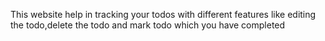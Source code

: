 This website help in tracking your todos with different features like editing the todo,delete the todo and mark todo which you have completed 
